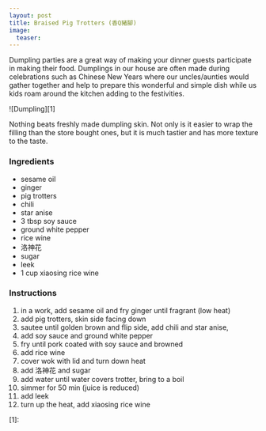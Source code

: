 ```yaml
---
layout: post
title: Braised Pig Trotters (香Q豬腳)
image:
  teaser: 
---
```


Dumpling parties are a great way of making your dinner guests participate in making their food. Dumplings in our house are often made during celebrations such as Chinese New Years where our uncles/aunties would gather together and help to prepare this wonderful and simple dish while us kids roam around the kitchen adding to the festivities.


![Dumpling][1]

Nothing beats freshly made dumpling skin. Not only is it easier to wrap the filling than the store bought ones, but it is much tastier and has more texture to the taste.

### Ingredients
- sesame oil
- ginger
- pig trotters
- chili
- star anise
- 3 tbsp soy sauce
- ground white pepper
- rice wine
- 洛神花
- sugar
- leek
- 1 cup xiaosing rice wine

### Instructions
1. in a work, add sesame oil and fry ginger until fragrant (low heat)
1. add pig trotters, skin side facing down
1. sautee until golden brown and flip side, add chili and star anise, 
1. add soy sauce and ground white pepper
1. fry until pork coated with soy sauce and browned
1. add rice wine
1. cover wok with lid and turn down heat
1. add 洛神花 and sugar
1. add water until water covers trotter, bring to a boil
1. simmer for 50 min (juice is reduced)
1. add leek
1. turn up the heat, add xiaosing rice wine


[1]: 
